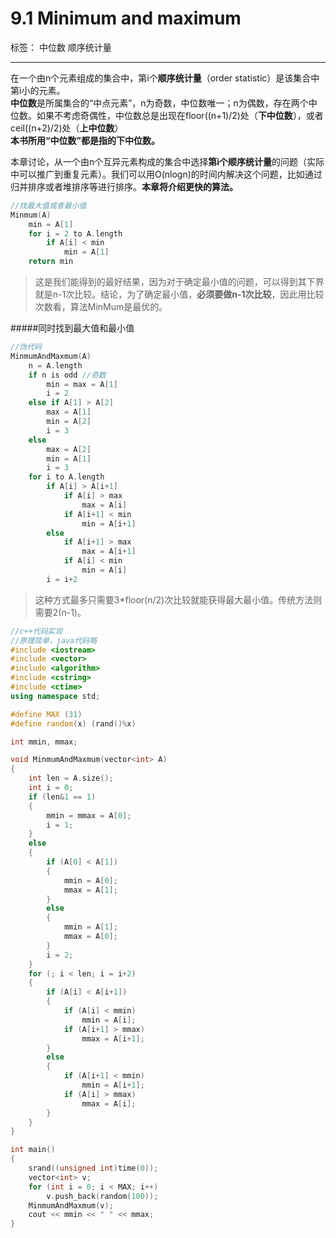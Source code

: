 ﻿# 9.1 Minimum and maximum

标签： 中位数 顺序统计量

---
在一个由n个元素组成的集合中，第i个**顺序统计量**（order statistic）是该集合中第i小的元素。  
**中位数**是所属集合的“中点元素”，n为奇数，中位数唯一；n为偶数，存在两个中位数。如果不考虑奇偶性，中位数总是出现在floor((n+1)/2)处（**下中位数**），或者ceil((n+2)/2)处（**上中位数**）  
**本书所用“中位数”都是指的下中位数。**

本章讨论，从一个由n个互异元素构成的集合中选择**第i个顺序统计量**的问题（实际中可以推广到重复元素）。我们可以用O(nlogn)的时间内解决这个问题，比如通过归并排序或者堆排序等进行排序。**本章将介绍更快的算法。**

```c++
//找最大值或者最小值
Minmum(A)
    min = A[1]
    for i = 2 to A.length
        if A[i] < min
            min = A[1]
    return min
```

> 这是我们能得到的最好结果，因为对于确定最小值的问题，可以得到其下界就是n-1次比较。结论，为了确定最小值，**必须要做n-1次比较**，因此用比较次数看，算法MinMum是最优的。

#####同时找到最大值和最小值
```c++
//伪代码
MinmumAndMaxmum(A)
    n = A.length
    if n is odd //奇数
        min = max = A[1]
        i = 2
    else if A[1] > A[2]
        max = A[1]
        min = A[2]
        i = 3
    else
        max = A[2]
        min = A[1]
        i = 3
    for i to A.length
        if A[i] > A[i+1]
            if A[i] > max
                max = A[i]
            if A[i+1] < min
                min = A[i+1]
        else
            if A[i+1] > max
                max = A[i+1]
            if A[i] < min
                min = A[i]
        i = i+2
```

> 这种方式最多只需要3*floor(n/2)次比较就能获得最大最小值。传统方法则需要2(n-1)。

```c++
//c++代码实现
//原理简单，java代码略
#include <iostream>
#include <vector>
#include <algorithm>
#include <cstring>
#include <ctime>
using namespace std;

#define MAX (31)
#define random(x) (rand()%x)

int mmin, mmax;

void MinmumAndMaxmum(vector<int> A)
{
    int len = A.size();
    int i = 0;
    if (len&1 == 1)
    {
        mmin = mmax = A[0];
        i = 1;
    }
    else
    {
        if (A[0] < A[1])
        {
            mmin = A[0];
            mmax = A[1];
        }
        else
        {
            mmin = A[1];
            mmax = A[0];
        }
        i = 2;
    }
    for (; i < len; i = i+2)
    {
        if (A[i] < A[i+1])
        {
            if (A[i] < mmin)
                mmin = A[i];
            if (A[i+1] > mmax)
                mmax = A[i+1];
        }
        else
        {
            if (A[i+1] < mmin)
                mmin = A[i+1];
            if (A[i] > mmax)
                mmax = A[i];
        }
    }
}

int main()
{
    srand((unsigned int)time(0));
    vector<int> v;
    for (int i = 0; i < MAX; i++)
        v.push_back(random(100));
    MinmumAndMaxmum(v);
    cout << mmin << " " << mmax;
}
```